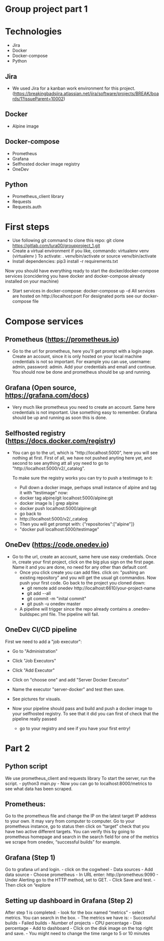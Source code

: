 # Group project part 1

# Technologies
- Jira
- Docker
- Docker-compose
- Python

## Jira
- We used Jira for a kanban work environment for this project. (https://breakingbadsjira.atlassian.net/jira/software/projects/BREAK/boards/1?issueParent=10002)

## Docker
- Alpine image

## Docker-compose
- Prometheus
- Grafana
- Selfhosted docker image registry
- OneDev

## Python
- Prometheus_client library
- Requests
- Requests.auth

# First steps
- Use following git command to clone this repo:
    git clone https://gitlab.com/lura00/groupproject_1.git
- Create a virtual environment if you like, commando:
    virtualenv venv (virtualenv <name of env>)
    To activate:
        . venv/bin/activate or source venv/bin/activate
- Install dependencies:
    pip3 install -r requirements.txt

Now you should have everything ready to start the docker/docker-compose services (concidering you have docker and docker-compose already installed on your machine)

- Start services in docker-compose:
    docker-compose up -d
    All services are hosted on http://localhost:port
        For designated ports see our docker-compose file

# Compose services

## Prometheus (https://prometheus.io)
- Go to the url for prometheus, here you'll get prompt with a login
    page. Create an account, since it is only hosted on your local machine credentials is not so important. For example you can use, username: admin, password: admin. Add your credentials and email and continue. You should now be done and prometheus should be up and running.

## Grafana (Open source, https://grafana.com/docs)
- Very much like prometheus you need to create an account. Same here
    credentials is not important. Use something easy to remember.
    Grafana should be up and running as soon this is done.

## Selfhosted registry (https://docs.docker.com/registry)
- You can go to the url, which is "http://localhost:5000", here you
    will see nothing at first. First of all, we have not pushed anyting here yet, and second to see anything att all yoy need to go to "http://localhost:5000/v2/_catalog".

    To make sure the registry works you can try to push a testimage to it:
    - Pull down a docker image, perhaps small instance of alpine and tag it with "testimage" now:
    - docker tag alpine/git localhost:5000/alpine:git
    - docker image ls | grep alpine
    - docker push localhost:5000/alpine:git
    - go back to
    - http://localhost:5000/v2/_catalog
    - Then you will get prompt with:
        {"repositories":["alpine"]}
    - "docker pull localhost:5000/testimage"

## OneDev (https://code.onedev.io)
- Go to the url, create an account, same here use easy credentials.
    Once in, create your first project, click on the big plus sign on the first page. Name it and you are done, no need for any other than default conf.
    - Once you click create you can add files. click on:
        "pushing an existing repository" and you will get the usual git commandos.
        Now push your first code. Go back to the project you cloned down:
        - git remote add onedev http://localhost:6610/your-project-name
        - git add --all
        - git commit -m "inital commit"
        - git push -u onedev master
    - A pipeline will trigger since the repo already contains a
        .onedev-buildspec.yml file. The pipeline will fail.

## OneDev CI/CD pipeline
First we need to add a "job executor":
- Go to "Administration"
- Click "Job Executors"
- Click "Add Executor"
- Click on "choose one" and add "Server Docker Executor"
- Name the executor "server-docker" and test then save.
- See pictures for visuals.

- Now your pipeline should pass and build and push a docker image to
    your selfhosted registry. To see that it did you can first of    check that the pipeline really passed
    - go to your registry and see if you have your first entry!


# Part 2

## Python script
We use prometheus_client and requests library
To start the server, run the script.
    - python3 main.py
    - Now you can go to localhost:8000/metrics to see what data has been scraped.

## Prometheus:
Go to the prometheus file and change the IP on the latest target IP address to your own. It may vary from computer to computer.
Go to your prometheus instance, go to status then click on “target” check that you have two active different targets.
You can verify this by going to prometheus homepage and search in the search field for one of the metrics we scrape from onedev, “successful builds” for example.

## Grafana (Step 1)
Go to grafana url and login.
    - click on the cogwheel 
    - Data sources
    - Add data source
    - Choose prometheus
    - In URL enter: http://prometheus:9090
    - Under Alerting go to the HTTP method, set to GET.
    - Click Save and test.
    - Then click on “explore

## Setting up dashboard in Grafana (Step 2)
After step 1 is completed:
    - look for the box named “metrics”
    - select metrics. You can search in the box.
    - The metrics we have is:
        - Successful builds
        - Failed builds
        - Number of projects
        - CPU percentage
        - Disk percentage
    - Add to dashboard
    - Click on the disk image on the top right and save.
    - You might need to change the time range to 5 or 10 minutes
